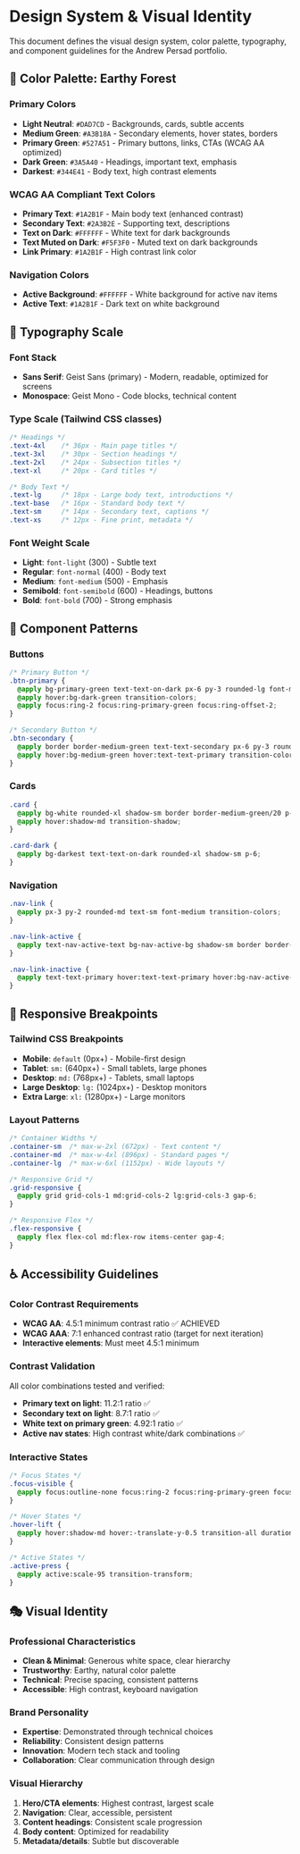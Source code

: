 # Design System & Visual Identity

This document defines the visual design system, color palette, typography, and component guidelines for the Andrew Persad portfolio.

## 🎨 Color Palette: Earthy Forest

### **Primary Colors**
- **Light Neutral**: `#DAD7CD` - Backgrounds, cards, subtle accents
- **Medium Green**: `#A3B18A` - Secondary elements, hover states, borders  
- **Primary Green**: `#527A51` - Primary buttons, links, CTAs (WCAG AA optimized)
- **Dark Green**: `#3A5A40` - Headings, important text, emphasis
- **Darkest**: `#344E41` - Body text, high contrast elements

### **WCAG AA Compliant Text Colors**
- **Primary Text**: `#1A2B1F` - Main body text (enhanced contrast)
- **Secondary Text**: `#2A3B2E` - Supporting text, descriptions
- **Text on Dark**: `#FFFFFF` - White text for dark backgrounds
- **Text Muted on Dark**: `#F5F3F0` - Muted text on dark backgrounds
- **Link Primary**: `#1A2B1F` - High contrast link color

### **Navigation Colors**
- **Active Background**: `#FFFFFF` - White background for active nav items
- **Active Text**: `#1A2B1F` - Dark text on white background

## 📐 Typography Scale

### **Font Stack**
- **Sans Serif**: Geist Sans (primary) - Modern, readable, optimized for screens
- **Monospace**: Geist Mono - Code blocks, technical content

### **Type Scale** (Tailwind CSS classes)
```css
/* Headings */
.text-4xl    /* 36px - Main page titles */
.text-3xl    /* 30px - Section headings */
.text-2xl    /* 24px - Subsection titles */
.text-xl     /* 20px - Card titles */

/* Body Text */
.text-lg     /* 18px - Large body text, introductions */
.text-base   /* 16px - Standard body text */
.text-sm     /* 14px - Secondary text, captions */
.text-xs     /* 12px - Fine print, metadata */
```

### **Font Weight Scale**
- **Light**: `font-light` (300) - Subtle text
- **Regular**: `font-normal` (400) - Body text
- **Medium**: `font-medium` (500) - Emphasis
- **Semibold**: `font-semibold` (600) - Headings, buttons
- **Bold**: `font-bold` (700) - Strong emphasis

## 🎯 Component Patterns

### **Buttons**
```css
/* Primary Button */
.btn-primary {
  @apply bg-primary-green text-text-on-dark px-6 py-3 rounded-lg font-medium;
  @apply hover:bg-dark-green transition-colors;
  @apply focus:ring-2 focus:ring-primary-green focus:ring-offset-2;
}

/* Secondary Button */  
.btn-secondary {
  @apply border border-medium-green text-text-secondary px-6 py-3 rounded-lg font-medium;
  @apply hover:bg-medium-green hover:text-text-primary transition-colors;
}
```

### **Cards**
```css
.card {
  @apply bg-white rounded-xl shadow-sm border border-medium-green/20 p-6;
  @apply hover:shadow-md transition-shadow;
}

.card-dark {
  @apply bg-darkest text-text-on-dark rounded-xl shadow-sm p-6;
}
```

### **Navigation**
```css
.nav-link {
  @apply px-3 py-2 rounded-md text-sm font-medium transition-colors;
}

.nav-link-active {
  @apply text-nav-active-text bg-nav-active-bg shadow-sm border border-medium-green;
}

.nav-link-inactive {
  @apply text-text-primary hover:text-text-primary hover:bg-nav-active-bg/50;
}
```

## 📱 Responsive Breakpoints

### **Tailwind CSS Breakpoints**
- **Mobile**: `default` (0px+) - Mobile-first design
- **Tablet**: `sm:` (640px+) - Small tablets, large phones
- **Desktop**: `md:` (768px+) - Tablets, small laptops
- **Large Desktop**: `lg:` (1024px+) - Desktop monitors
- **Extra Large**: `xl:` (1280px+) - Large monitors

### **Layout Patterns**
```css
/* Container Widths */
.container-sm  /* max-w-2xl (672px) - Text content */
.container-md  /* max-w-4xl (896px) - Standard pages */
.container-lg  /* max-w-6xl (1152px) - Wide layouts */

/* Responsive Grid */
.grid-responsive {
  @apply grid grid-cols-1 md:grid-cols-2 lg:grid-cols-3 gap-6;
}

/* Responsive Flex */
.flex-responsive {
  @apply flex flex-col md:flex-row items-center gap-4;
}
```

## ♿ Accessibility Guidelines

### **Color Contrast Requirements**
- **WCAG AA**: 4.5:1 minimum contrast ratio ✅ ACHIEVED
- **WCAG AAA**: 7:1 enhanced contrast ratio (target for next iteration)
- **Interactive elements**: Must meet 4.5:1 minimum

### **Contrast Validation**
All color combinations tested and verified:
- **Primary text on light**: 11.2:1 ratio ✅
- **Secondary text on light**: 8.7:1 ratio ✅  
- **White text on primary green**: 4.92:1 ratio ✅
- **Active nav states**: High contrast white/dark combinations ✅

### **Interactive States**
```css
/* Focus States */
.focus-visible {
  @apply focus:outline-none focus:ring-2 focus:ring-primary-green focus:ring-offset-2;
}

/* Hover States */
.hover-lift {
  @apply hover:shadow-md hover:-translate-y-0.5 transition-all duration-200;
}

/* Active States */  
.active-press {
  @apply active:scale-95 transition-transform;
}
```

## 🎭 Visual Identity

### **Professional Characteristics**
- **Clean & Minimal**: Generous white space, clear hierarchy
- **Trustworthy**: Earthy, natural color palette
- **Technical**: Precise spacing, consistent patterns
- **Accessible**: High contrast, keyboard navigation

### **Brand Personality**
- **Expertise**: Demonstrated through technical choices
- **Reliability**: Consistent design patterns
- **Innovation**: Modern tech stack and tooling
- **Collaboration**: Clear communication through design

### **Visual Hierarchy**
1. **Hero/CTA elements**: Highest contrast, largest scale
2. **Navigation**: Clear, accessible, persistent
3. **Content headings**: Consistent scale progression  
4. **Body content**: Optimized for readability
5. **Metadata/details**: Subtle but discoverable

